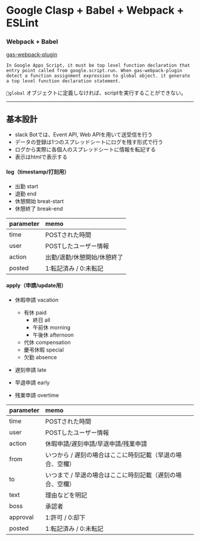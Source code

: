 # Google Clasp + Babel + Webpack + ESLint


### Webpack + Babel

[gas-webpack-plugin](https://github.com/fossamagna/gas-webpack-plugin)

```
In Google Apps Script, it must be top level function declaration that entry point called from google.script.run. When gas-webpack-plugin detect a function assignment expression to global object. it generate a top level function declaration statement.
```

`global` オブジェクトに定義しなければ、scriptを実行することができない。

---

## 基本設計
- slack Botでは、Event API, Web APIを用いて送受信を行う
- データの登録は1つのスプレッドシートにログを残す形式で行う
- ログから実際に各個人のスプレッドシートに情報を転記する
- 表示はhtmlで表示する


#### log（timestamp/打刻用）
- 出勤 start
- 退勤 end
- 休憩開始 breat-start
- 休憩終了 break-end

| parameter | memo |
|:-----|:-----|
| time | POSTされた時間 |
| user | POSTしたユーザー情報 |
| action | 出勤/退勤/休憩開始/休憩終了 |
| posted | 1:転記済み / 0:未転記 |


#### apply（申請/update用）
- 休暇申請 vacation
  - 有休 paid
    - 終日 all
    - 午前休 morning
    - 午後休 afternoon
  - 代休 compensation
  - 慶弔休暇 special
  - 欠勤 absence

- 遅刻申請 late
- 早退申請 early
- 残業申請 overtime

| parameter | memo |
|:-----|:-----|
| time | POSTされた時間 |
| user | POSTしたユーザー情報 |
| action | 休暇申請/遅刻申請/早退申請/残業申請 |
| from | いつから / 遅刻の場合はここに時刻記載（早退の場合、空欄） |
| to | いつまで / 早退の場合はここに時刻記載（遅刻の場合、空欄） |
| text | 理由などを明記 |
| boss | 承認者 |
| approval | 1:許可 / 0:却下 |
| posted | 1:転記済み / 0:未転記 |

